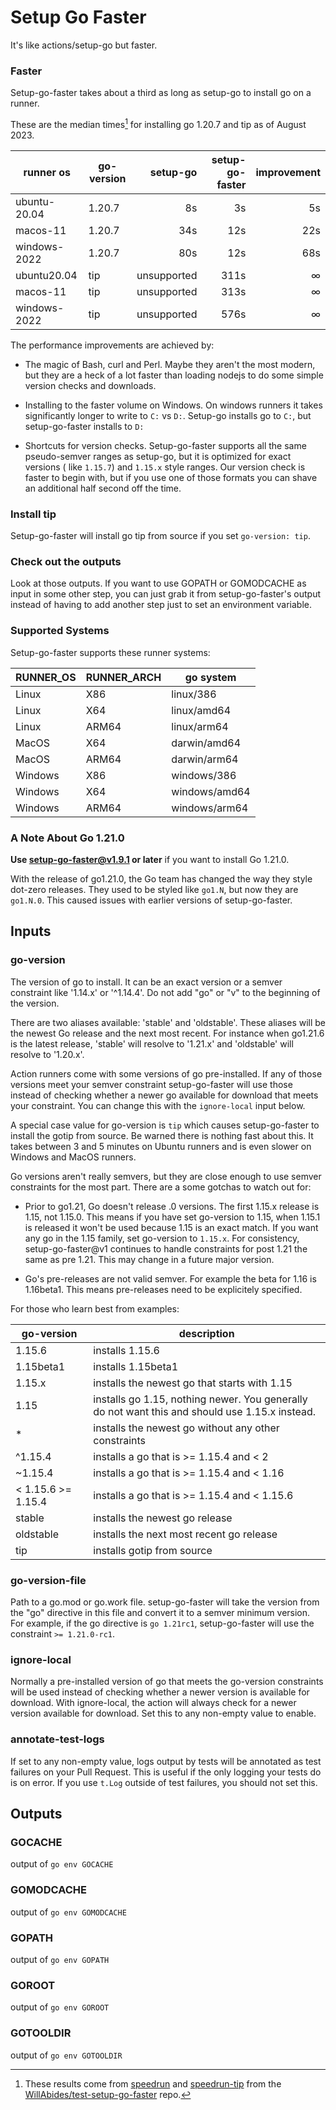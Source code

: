 # Setup Go Faster

It's like actions/setup-go but faster.

### Faster

Setup-go-faster takes about a third as long as setup-go to install go on a
runner.

These are the median times[^perf-note] for installing go 1.20.7 and tip as of
August 2023.

| runner os    | go-version |    setup-go | setup-go-faster | improvement |
|--------------|------------|------------:|----------------:|------------:|
| ubuntu-20.04 | 1.20.7     |          8s |              3s |          5s |
| macos-11     | 1.20.7     |         34s |             12s |         22s |
| windows-2022 | 1.20.7     |         80s |             12s |         68s |
| ubuntu20.04  | tip        | unsupported |            311s |           ∞ |
| macos-11     | tip        | unsupported |            313s |           ∞ |
| windows-2022 | tip        | unsupported |            576s |           ∞ |

The performance improvements are achieved by:

- The magic of Bash, curl and Perl. Maybe they aren't the most modern, but they
  are a heck of a lot faster than loading nodejs to do some simple version
  checks and downloads.

- Installing to the faster volume on Windows. On windows runners it takes
  significantly longer to write to `C:` vs
  `D:`. Setup-go installs go to `C:`, but setup-go-faster installs to `D:`

- Shortcuts for version checks. Setup-go-faster supports all the same
  pseudo-semver ranges as setup-go, but it is optimized for exact versions (
  like `1.15.7`) and `1.15.x` style ranges. Our version check is faster to begin
  with, but if you use one of those formats you can shave an additional half
  second off the time.

### Install tip

Setup-go-faster will install go tip from source if you set `go-version: tip`.

### Check out the outputs

Look at those outputs. If you want to use GOPATH or GOMODCACHE as input in some
other step, you can just grab it from setup-go-faster\'s output instead of
having to add another step just to set an environment variable.

### Supported Systems

Setup-go-faster supports these runner systems:

| RUNNER_OS | RUNNER_ARCH | go system     |
|-----------|-------------|---------------|
| Linux     | X86         | linux/386     |
| Linux     | X64         | linux/amd64   |
| Linux     | ARM64       | linux/arm64   |
| MacOS     | X64         | darwin/amd64  |
| MacOS     | ARM64       | darwin/arm64  |
| Windows   | X86         | windows/386   |
| Windows   | X64         | windows/amd64 |
| Windows   | ARM64       | windows/arm64 |

### A Note About Go 1.21.0

**Use setup-go-faster@v1.9.1 or later** if you want to install Go 1.21.0.

With the release of go1.21.0, the Go team has changed the way they style
dot-zero releases. They used to be styled like `go1.N`, but now they are
`go1.N.0`. This caused issues with earlier versions of setup-go-faster.

<!--- start generated --->

## Inputs

### go-version

The version of go to install. It can be an exact version or a semver constraint like '1.14.x' or '^1.14.4'.
Do not add "go" or "v" to the beginning of the version.

There are two aliases available: 'stable' and 'oldstable'. These aliases will be the newest Go release and the
next most recent. For instance when go1.21.6 is the latest release, 'stable' will resolve to '1.21.x' and
'oldstable' will resolve to '1.20.x'.

Action runners come with some versions of go pre-installed. If any of those versions meet your semver constraint
setup-go-faster will use those instead of checking whether a newer go available for download that meets your
constraint. You can change this with the `ignore-local` input below.

A special case value for go-version is `tip` which causes setup-go-faster to install the gotip from source. Be
warned there is nothing fast about this. It takes between 3 and 5 minutes on Ubuntu runners and is even slower
on Windows and MacOS runners.

Go versions aren't really semvers, but they are close enough to use semver constraints for the most part.
There are a some gotchas to watch out for:

- Prior to go1.21, Go doesn't release .0 versions. The first 1.15.x release is 1.15, not 1.15.0. This means if you 
  have set go-version to 1.15, when 1.15.1 is released it won't be used because 1.15 is an exact match. If you
  want any go in the 1.15 family, set go-version to `1.15.x`. For consistency, setup-go-faster@v1 continues to
  handle constraints for post 1.21 the same as pre 1.21. This may change in a future major version.

- Go's pre-releases are not valid semver. For example the beta for 1.16 is 1.16beta1. This means pre-releases
  need to be explicitely specified.

For those who learn best from examples:

| go-version         | description                                                                                    |
|--------------------|------------------------------------------------------------------------------------------------|
| 1.15.6             | installs 1.15.6                                                                                |
| 1.15beta1          | installs 1.15beta1                                                                             |
| 1.15.x             | installs the newest go that starts with 1.15                                                   |
| 1.15               | installs go 1.15, nothing newer. You generally do not want this and should use 1.15.x instead. |
| *                  | installs the newest go without any other constraints                                           |
| ^1.15.4            | installs a go that is >= 1.15.4 and < 2                                                        |
| ~1.15.4            | installs a go that is >= 1.15.4 and < 1.16                                                     |
| < 1.15.6 >= 1.15.4 | installs a go that is >= 1.15.4 and < 1.15.6                                                   |
| stable             | installs the newest go release                                                                 |
| oldstable          | installs the next most recent go release                                                       |
| tip                | installs gotip  from source                                                                    |


### go-version-file

Path to a go.mod or go.work file. setup-go-faster will take the version from the "go" directive
in this file and convert it to a semver minimum version. For example, if the go directive is `go 1.21rc1`,
setup-go-faster will use the constraint `>= 1.21.0-rc1`.


### ignore-local

Normally a pre-installed version of go that meets the go-version constraints will be used instead
of checking whether a newer version is available for download. With ignore-local, the
action will always check for a newer version available for download. Set this to any non-empty value
to enable.


### annotate-test-logs

If set to any non-empty value, logs output by tests will be annotated as test failures on your Pull Request.
This is useful if the only logging your tests do is on error. If you use `t.Log` outside of test failures,
you should not set this.


## Outputs

### GOCACHE

output of `go env GOCACHE`

### GOMODCACHE

output of `go env GOMODCACHE`

### GOPATH

output of `go env GOPATH`

### GOROOT

output of `go env GOROOT`

### GOTOOLDIR

output of `go env GOTOOLDIR`
<!--- end generated --->

[^perf-note]: These results come
from [speedrun](https://github.com/WillAbides/test-setup-go-faster/blob/main/.github/workflows/speedrun.yml)
and [speedrun-tip](https://github.com/WillAbides/test-setup-go-faster/blob/main/.github/workflows/speedrun-tip.yml)
from
the [WillAbides/test-setup-go-faster](https://github.com/WillAbides/test-setup-go-faster)
repo.
